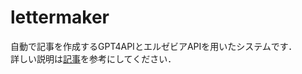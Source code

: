 # lettermaker
自動で記事を作成するGPT4APIとエルゼビアAPIを用いたシステムです．  
詳しい説明は[記事](https://note.com/yasufumi_nakata/n/n55b4edb7b92a)を参考にしてください．

